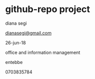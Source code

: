 # github-repo                               project


diana segi


dianasegi@gmail.com


26-jun-18


office and information management


entebbe


0703835784
